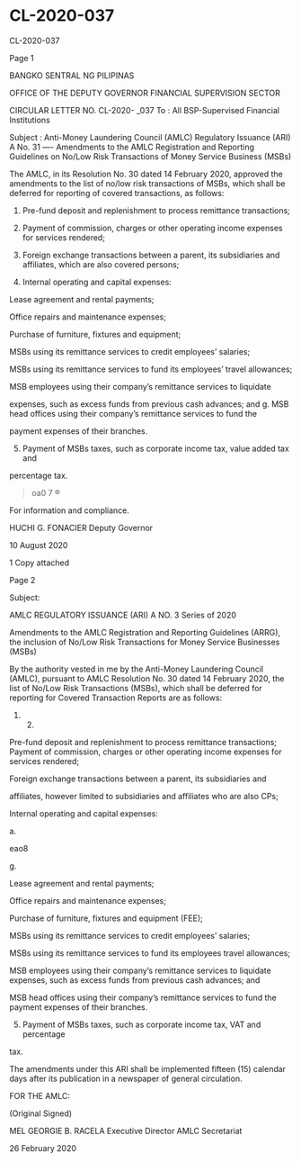 # CL-2020-037

CL-2020-037

Page 1

BANGKO SENTRAL NG PILIPINAS

OFFICE OF THE DEPUTY GOVERNOR FINANCIAL SUPERVISION SECTOR

CIRCULAR LETTER NO. CL-2020- _037 To : All BSP-Supervised Financial Institutions

Subject : Anti-Money Laundering Council (AMLC) Regulatory Issuance (ARI) A No. 31 —- Amendments to the AMLC Registration and Reporting Guidelines on No/Low Risk Transactions of Money Service Business (MSBs)

The AMLC, in its Resolution No. 30 dated 14 February 2020, approved the amendments to the list of no/low risk transactions of MSBs, which shall be deferred for reporting of covered transactions, as follows:

1. Pre-fund deposit and replenishment to process remittance transactions;

2. Payment of commission, charges or other operating income expenses for services rendered;

3. Foreign exchange transactions between a parent, its subsidiaries and affiliates, which are also covered persons;

4. Internal operating and capital expenses:

Lease agreement and rental payments;

Office repairs and maintenance expenses;

Purchase of furniture, fixtures and equipment;

MSBs using its remittance services to credit employees’ salaries;

MSBs using its remittance services to fund its employees’ travel allowances;

MSB employees using their company’s remittance services to liquidate

expenses, such as excess funds from previous cash advances; and g. MSB head offices using their company’s remittance services to fund the

payment expenses of their branches.

5. Payment of MSBs taxes, such as corporate income tax, value added tax and

percentage tax.

>oa0 7 ®

For information and compliance.

HUCHI G. FONACIER Deputy Governor

10 August 2020

1 Copy attached

Page 2

Subject:

AMLC REGULATORY ISSUANCE (ARI) A NO. 3 Series of 2020

Amendments to the AMLC Registration and Reporting Guidelines (ARRG), the inclusion of No/Low Risk Transactions for Money Service Businesses (MSBs)

By the authority vested in me by the Anti-Money Laundering Council (AMLC), pursuant to AMLC Resolution No. 30 dated 14 February 2020, the list of No/Low Risk Transactions (MSBs), which shall be deferred for reporting for Covered Transaction Reports are as follows:

1. 2.

Pre-fund deposit and replenishment to process remittance transactions; Payment of commission, charges or other operating income expenses for services rendered;

Foreign exchange transactions between a parent, its subsidiaries and

affiliates, however limited to subsidiaries and affiliates who are also CPs;

Internal operating and capital expenses:

a.

eao8

g.

Lease agreement and rental payments;

Office repairs and maintenance expenses;

Purchase of furniture, fixtures and equipment (FEE);

MSBs using its remittance services to credit employees’ salaries;

MSBs using its remittance services to fund its employees travel allowances;

MSB employees using their company’s remittance services to liquidate expenses, such as excess funds from previous cash advances; and

MSB head offices using their company’s remittance services to fund the payment expenses of their branches.

5. Payment of MSBs taxes, such as corporate income tax, VAT and percentage

tax.

The amendments under this ARI shall be implemented fifteen (15) calendar days after its publication in a newspaper of general circulation.

FOR THE AMLC:

(Original Signed)

MEL GEORGIE B. RACELA Executive Director AMLC Secretariat

26 February 2020